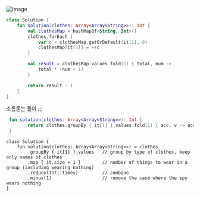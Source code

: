 ![image](https://github.com/koreaIT-study/programmers/assets/67637716/edd0822d-c2af-46f3-aa67-4fd986a10f61)


``` kotlin
class Solution {
    fun solution(clothes: Array<Array<String>>): Int {
        val clothesMap = hashMapOf<String, Int>()
        clothes.forEach {
            var c = clothesMap.getOrDefault(it[1], 0)
            clothesMap[it[1]] = ++c
        }

        val result = clothesMap.values.fold(1) { total, num ->
            total * (num + 1)
        }

        return result - 1
    }
}

```

소름돋는 풀이 ;;;  

``` kotlin
 fun solution(clothes: Array<Array<String>>): Int {
        return clothes.groupBy { it[1] }.values.fold(1) { acc, v -> acc * (v.size + 1) }  - 1
 }
```  

```  
class Solution {
    fun solution(clothes: Array<Array<String>>) = clothes
        .groupBy { it[1] }.values   // group by type of clothes, keep only names of clothes
        .map { it.size + 1 }        // number of things to wear in a group (including wearing nothing)
        .reduce(Int::times)         // combine
        .minus(1)                   // remove the case where the spy wears nothing
}
```  
